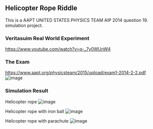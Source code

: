 ## Helicopter Rope Riddle
This is a AAPT UNITED STATES PHYSICS TEAM AIP 2014 question 19. simulation project.

### Veritasuim Real World Experiment
https://www.youtube.com/watch?v=q-_7y0WUnW4

### The Exam
https://www.aapt.org/physicsteam/2015/upload/exam1-2014-2-2.pdf
![image](https://github.com/Junluo1109/Vpython-Helicopter/blob/main/Helicopter.gif)

### Simulation Result
Helicopter rope 
![image](https://github.com/Junluo1109/Vpython-Helicopter/blob/main/Helicopter.gif)

Helicopter rope with iron ball
![image](https://github.com/Junluo1109/Vpython-Helicopter/blob/main/Helicopter-ironball.gif)

Helicopter rope with parachute
![image](https://github.com/Junluo1109/Vpython-Helicopter/blob/main/Helicopter-parachute.gif)
